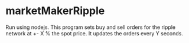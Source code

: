 # marketMakerRipple
Run using nodejs. This program sets buy and sell orders for the ripple network at +- X % the spot price. It updates the orders every Y seconds.
